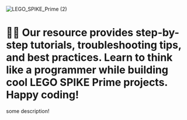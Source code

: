 ![LEGO_SPIKE_Prime (2)](https://github.com/tconey01/legospikeprime-repo/assets/119706185/3d6a19a7-9e86-44eb-83ea-3f7255d1a52d)

# 🤖🐍 Our resource provides step-by-step tutorials, troubleshooting tips, and best practices. Learn to think like a programmer while building cool LEGO SPIKE Prime projects. Happy coding!

some description!
